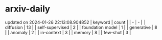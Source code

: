 # arxiv-daily
updated on 2024-01-26 22:13:08.904852
| keyword | count |
| - | - |
| diffusion | 13 |
| self-supervised | 2 |
| foundation model | 1 |
| generative | 8 |
| anomaly | 2 |
| in-context | 3 |
| memory | 8 |
| few-shot | 3 |
